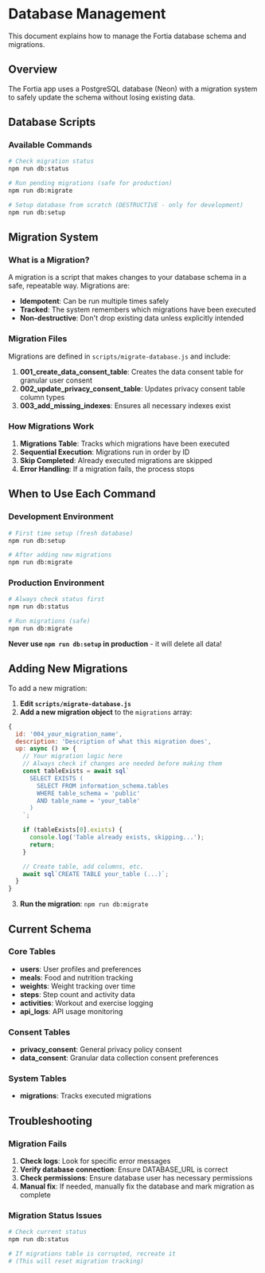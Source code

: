 # Database Management

This document explains how to manage the Fortia database schema and migrations.

## Overview

The Fortia app uses a PostgreSQL database (Neon) with a migration system to safely update the schema without losing existing data.

## Database Scripts

### Available Commands

```bash
# Check migration status
npm run db:status

# Run pending migrations (safe for production)
npm run db:migrate

# Setup database from scratch (DESTRUCTIVE - only for development)
npm run db:setup
```

## Migration System

### What is a Migration?

A migration is a script that makes changes to your database schema in a safe, repeatable way. Migrations are:

- **Idempotent**: Can be run multiple times safely
- **Tracked**: The system remembers which migrations have been executed
- **Non-destructive**: Don't drop existing data unless explicitly intended

### Migration Files

Migrations are defined in `scripts/migrate-database.js` and include:

1. **001_create_data_consent_table**: Creates the data consent table for granular user consent
2. **002_update_privacy_consent_table**: Updates privacy consent table column types
3. **003_add_missing_indexes**: Ensures all necessary indexes exist

### How Migrations Work

1. **Migrations Table**: Tracks which migrations have been executed
2. **Sequential Execution**: Migrations run in order by ID
3. **Skip Completed**: Already executed migrations are skipped
4. **Error Handling**: If a migration fails, the process stops

## When to Use Each Command

### Development Environment

```bash
# First time setup (fresh database)
npm run db:setup

# After adding new migrations
npm run db:migrate
```

### Production Environment

```bash
# Always check status first
npm run db:status

# Run migrations (safe)
npm run db:migrate
```

**Never use `npm run db:setup` in production** - it will delete all data!

## Adding New Migrations

To add a new migration:

1. **Edit `scripts/migrate-database.js`**
2. **Add a new migration object** to the `migrations` array:

```javascript
{
  id: '004_your_migration_name',
  description: 'Description of what this migration does',
  up: async () => {
    // Your migration logic here
    // Always check if changes are needed before making them
    const tableExists = await sql`
      SELECT EXISTS (
        SELECT FROM information_schema.tables
        WHERE table_schema = 'public'
        AND table_name = 'your_table'
      )
    `;

    if (tableExists[0].exists) {
      console.log('Table already exists, skipping...');
      return;
    }

    // Create table, add columns, etc.
    await sql`CREATE TABLE your_table (...)`;
  }
}
```

3. **Run the migration**: `npm run db:migrate`

## Current Schema

### Core Tables

- **users**: User profiles and preferences
- **meals**: Food and nutrition tracking
- **weights**: Weight tracking over time
- **steps**: Step count and activity data
- **activities**: Workout and exercise logging
- **api_logs**: API usage monitoring

### Consent Tables

- **privacy_consent**: General privacy policy consent
- **data_consent**: Granular data collection consent preferences

### System Tables

- **migrations**: Tracks executed migrations

## Troubleshooting

### Migration Fails

1. **Check logs**: Look for specific error messages
2. **Verify database connection**: Ensure DATABASE_URL is correct
3. **Check permissions**: Ensure database user has necessary permissions
4. **Manual fix**: If needed, manually fix the database and mark migration as complete

### Migration Status Issues

```bash
# Check current status
npm run db:status

# If migrations table is corrupted, recreate it
# (This will reset migration tracking)
```
